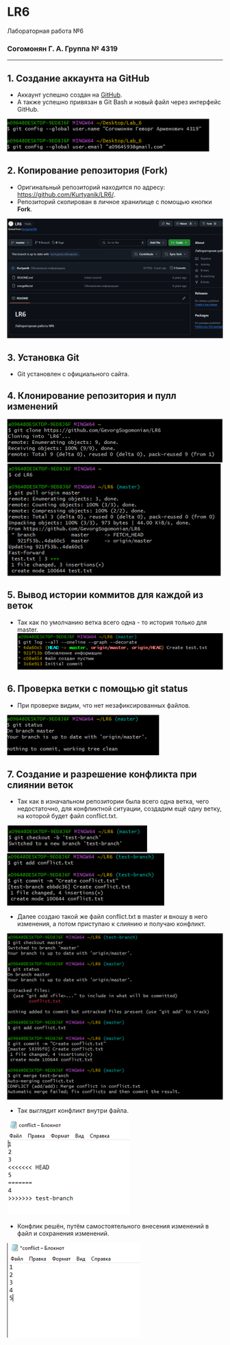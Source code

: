 # LR6
Лабораторная работа №6

### Согомонян Г. А.  Группа № 4319

---

## 1. Создание аккаунта на GitHub

- Аккаунт успешно создан на [GitHub](https://github.com/GevorgSogomonian).
- А также успешно привязан в Git Bash и новый файл через интерфейс GitHub.

![Скриншот регистрации на GitHub](scrin/1.png)

## 2. Копирование репозитория (Fork)

- Оригинальный репозиторий находится по адресу: https://github.com/Kurtyanik/LR6/.
- Репозиторий скопирован в личное хранилище с помощью кнопки **Fork**.

![Скриншот форка репозитория](scrin/2.png)

## 3. Установка Git

- Git установлен с официального сайта.

## 4. Клонирование репозитория и пулл изменений

![Клонирование и пулл](scrin/3.png)
![Клонирование и пулл](scrin/4.png)

## 5. Вывод истории коммитов для каждой из веток

- Так как по умолчанию ветка всего одна - то история только для master.
![Клонирование и пулл](scrin/5.png)

## 6. Проверка ветки с помощью git status

- При проверке видим, что нет незафиксированных файлов.

![Клонирование и пулл](scrin/6.png)

## 7. Создание и разрешение конфликта при слиянии веток

- Так как в изначальном репозитории была всего одна ветка, чего недостаточно, для конфликтной ситуации, создадим ещё одну ветку, на которой будет файл conflict.txt.

![Клонирование и пулл](scrin/7.png)
![Клонирование и пулл](scrin/8.png)

- Далее создаю такой же файл conflict.txt в master и вношу в него изменения, а потом приступаю к слиянию и получаю конфликт.

![Клонирование и пулл](scrin/9.png)

- Так выглядит конфликт внутри файла.

![Клонирование и пулл](scrin/10.png)

- Конфлик решён, путём самостоятельного внесения изменений в файл и сохранения изменений.

![Клонирование и пулл](scrin/11.png)
